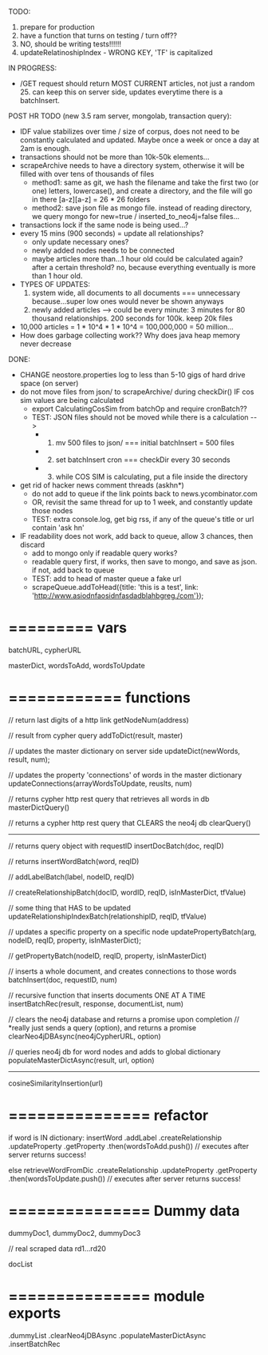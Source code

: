 TODO: 
1. prepare for production
2. have a function that turns on testing / turn off??
3. NO, should be writing tests!!!!!!
4. updateRelatinoshipIndex - WRONG KEY, 'TF' is capitalized

IN PROGRESS:
- /GET request should return MOST CURRENT articles, not just a random 25. can keep this on server side, updates everytime there is a batchInsert.


POST HR TODO (new 3.5 ram server, mongolab, transaction query):
- IDF value stabilizes over time / size of corpus, does not need to be constantly calculated and updated. Maybe once a week or once a day at 2am is enough. 
- transactions should not be more than 10k-50k elements...
- scrapeArchive needs to have a directory system, otherwise it will be filled with over tens of thousands of files
  + method1: same as git, we hash the filename and take the first two (or one) letters, lowercase(), and create a directory, and the file will go in there [a-z][a-z] = 26 * 26 folders
  + method2: save json file as mongo file. instead of reading directory, we query mongo for new=true / inserted_to_neo4j=false files...
- transactions lock if the same node is being used...?
- every 15 mins (900 seconds) = update all relationships?
  + only update necessary ones?
  + newly added nodes needs to be connected
  + maybe articles more than...1 hour old could be calculated again? after a certain threshold? no, because everything eventually is more than 1 hour old. 
- TYPES OF UPDATES:
  1. system wide, all documents to all documents === unnecessary because...super low ones would never be shown anyways 
  2. newly added articles --> could be every minute: 3 minutes for 80 thousand relationships. 200 seconds for 100k. keep 20k files
- 10,000 articles = 1 * 10^4 * 1 * 10^4 = 100,000,000 = 50 million...
- How does garbage collecting work?? Why does java heap memory never decrease

DONE:
- CHANGE neostore.properties log to less than 5-10 gigs of hard drive space (on server)
- do not move files from json/ to scrapeArchive/ during checkDir() IF cos sim values are being calculated
  + export CalculatingCosSim from batchOp and require cronBatch?? 
  + TEST: JSON files should not be moved while there is a calculation --> 
    + 1. mv 500 files to json/ === initial batchInsert = 500 files 
    + 2. set batchInsert cron === checkDir every 30 seconds
    + 3. while COS SIM is calculating, put a file inside the directory
- get rid of hacker news comment threads (askhn*)
  + do not add to queue if the link points back to news.ycombinator.com
  + OR, revisit the same thread for up to 1 week, and constantly update those nodes
  + TEST: extra console.log, get big rss, if any of the queue's title or url contain 'ask hn'
- IF readability does not work, add back to queue, allow 3 chances, then discard
  + add to mongo only if readable query works?
  + readable query first, if works, then save to mongo, and save as json. if not, add back to queue
  + TEST: add to head of master queue a fake url
  + scrapeQueue.addToHead({title: 'this is a test', link: 'http://www.asiodnfaosidnfasdadblahbgreg./com'}); 



=========
vars
=========

batchURL, cypherURL

masterDict, wordsToAdd, wordsToUpdate

============
functions
============

// return last digits of a http link
getNodeNum(address)

// result from cypher query
addToDict(result, master)

// updates the master dictionary on server side
updateDict(newWords, result, num);

// updates the property 'connections' of words in the master dictionary
updateConnections(arrayWordsToUpdate, reuslts, num)

// returns cypher http rest query that retrieves all words in db
masterDictQuery()

// returns a cypher http rest query that CLEARS the neo4j db
clearQuery()

----

// returns query object with requestID
insertDocBatch(doc, reqID)

// returns
insertWordBatch(word, reqID)

//
addLabelBatch(label, nodeID, reqID)

// 
createRelationshipBatch(docID, wordID, reqID, isInMasterDict, tfValue)

// some thing that HAS to be updated
updateRelationshipIndexBatch(relationshipID, reqID, tfValue)

// updates a specific property on a specific node
updatePropertyBatch(arg, nodeID, reqID, property, isInMasterDict);

//
getPropertyBatch(nodeID, reqID, property, isInMasterDict)

// inserts a whole document, and creates connections to those words
batchInsert(doc, requestID, num)

// recursive function that inserts documents ONE AT A TIME
insertBatchRec(result, response, documentList, num)

// clears the neo4j database and returns a promise upon completion
// *really just sends a query (option), and returns a promise
clearNeo4jDBAsync(neo4jCypherURL, option)

// queries neo4j db for word nodes and adds to global dictionary
populateMasterDictAsync(result, url, option)

-------

cosineSimilarityInsertion(url)

===============
refactor
===============

if word is IN dictionary: 
  insertWord
  .addLabel
  .createRelationship
  .updateProperty
  .getProperty
  .then(wordsToAdd.push()) // executes after server returns success!

else
  retrieveWordFromDic
  .createRelationship
  .updateProperty
  .getProperty
  .then(wordsToUpdate.push()) // executes after server returns success!

===============
Dummy data
===============

dummyDoc1, dummyDoc2, dummyDoc3

// real scraped data
rd1...rd20

docList

===============
module exports
===============

.dummyList
.clearNeo4jDBAsync
.populateMasterDictAsync
.insertBatchRec